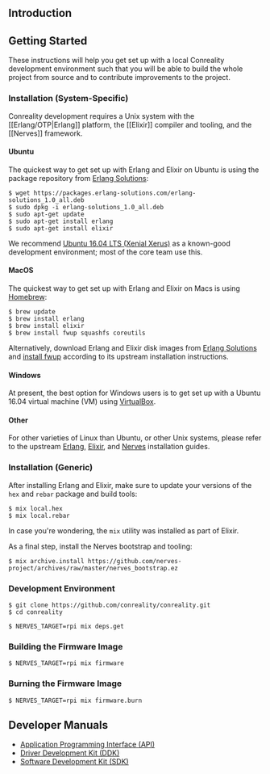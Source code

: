 Introduction
------------

Getting Started
---------------

These instructions will help you get set up with a local Conreality
development environment such that you will be able to build the whole
project from source and to contribute improvements to the project.

### Installation (System-Specific)

Conreality development requires a Unix system with the [[Erlang/OTP|Erlang]]
platform, the [[Elixir]] compiler and tooling, and the [[Nerves]] framework.

#### Ubuntu

The quickest way to get set up with Erlang and Elixir on Ubuntu is using the
package repository from [Erlang
Solutions](https://www.erlang-solutions.com/resources/download.html):

    $ wget https://packages.erlang-solutions.com/erlang-solutions_1.0_all.deb
    $ sudo dpkg -i erlang-solutions_1.0_all.deb
    $ sudo apt-get update
    $ sudo apt-get install erlang
    $ sudo apt-get install elixir

We recommend [Ubuntu 16.04 LTS (Xenial Xerus)](http://releases.ubuntu.com/16.04/)
as a known-good development environment; most of the core team use this.

#### MacOS

The quickest way to get set up with Erlang and Elixir on Macs is using
[Homebrew](http://brew.sh):
    
    $ brew update
    $ brew install erlang
    $ brew install elixir
    $ brew install fwup squashfs coreutils

Alternatively, download Erlang and Elixir disk images from [Erlang
Solutions](https://www.erlang-solutions.com/resources/download.html)
and [install fwup](https://github.com/fhunleth/fwup#installing) according to
its upstream installation instructions.

#### Windows

At present, the best option for Windows users is to get set up with a Ubuntu
16.04 virtual machine (VM) using
[VirtualBox](https://en.wikipedia.org/wiki/VirtualBox).

#### Other

For other varieties of Linux than Ubuntu, or other Unix systems, please
refer to the upstream
[Erlang](https://www.erlang-solutions.com/resources/download.html),
[Elixir](http://elixir-lang.org/install.html), and
[Nerves](https://hexdocs.pm/nerves/installation.html) installation guides.

### Installation (Generic)

After installing Erlang and Elixir, make sure to update your versions of the
`hex` and `rebar` package and build tools:

    $ mix local.hex
    $ mix local.rebar

In case you're wondering, the `mix` utility was installed as part of Elixir.

As a final step, install the Nerves bootstrap and tooling:

    $ mix archive.install https://github.com/nerves-project/archives/raw/master/nerves_bootstrap.ez

### Development Environment

    $ git clone https://github.com/conreality/conreality.git
    $ cd conreality

    $ NERVES_TARGET=rpi mix deps.get

### Building the Firmware Image

    $ NERVES_TARGET=rpi mix firmware

### Burning the Firmware Image

    $ NERVES_TARGET=rpi mix firmware.burn

Developer Manuals
-----------------

* [Application Programming Interface (API)](https://api.conreality.org)
* [Driver Development Kit (DDK)](https://ddk.conreality.org)
* [Software Development Kit (SDK)](https://sdk.conreality.org)
